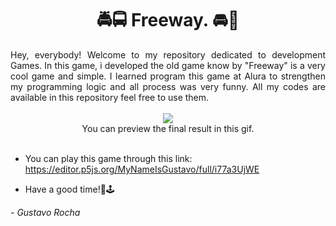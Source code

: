 <div style="display: inline_block" align="center">
  <h1>🚔🚍 Freeway. 🚘🚖</h1>
</div>

<div style="display: inline_block" align="justify">
   <p1>Hey, everybody! Welcome to my repository dedicated to development Games. In this game, i developed the old game know by "Freeway" is a very cool game and simple.
       I learned program this game at Alura to strengthen my programming logic and all process was very funny. All my codes are available in this repository feel free to        use them.</p1><br><br>
</div>

<div style="display: inline_block" align="center">
  <img src="https://user-images.githubusercontent.com/87160095/207196489-8a5dae4a-7b85-461e-99f9-8716e66c3762.gif"/><br>
  You can preview the final result in this gif.
</div><br>

* You can play this game through this link: https://editor.p5js.org/MyNameIsGustavo/full/i77a3UjWE

* Have a good time!🥳🕹

*- Gustavo Rocha*
